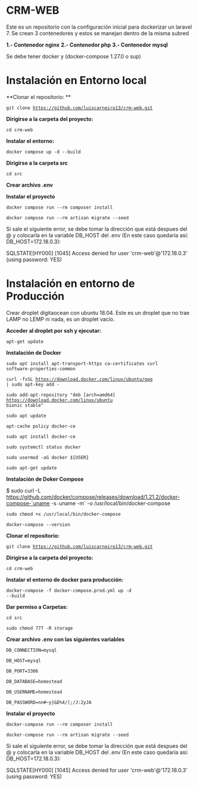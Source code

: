 # CRM-WEB
Este es un repositorio con la configuración inicial para dockerizar un laravel 7. Se crean 3 contenedores y estos se manejan dentro de la misma subred

  **1.- Contenedor nginx**
  **2.- Contenedor php**
  **3.- Contenedor mysql**

Se debe tener docker y (docker-compose 1.27.0 o sup)

# Instalación en Entorno local

  **Clonar el repositorio: **

  <code>git clone https://github.com/luiscarneiro13/crm-web.git</code>

  **Dirigirse a la carpeta del proyecto:**

  <code>cd crm-web</code>

  **Instalar el entorno:**
  
  <code>docker compose up -d --build</code>

  **Dirigirse a la carpeta src**
  
  <code>cd src</code>

  **Crear archivo .env**

  **Instalar el proyecto**

  <code>docker compose run --rm composer install</code>
  
  <code>docker compose run --rm artisan migrate --seed</code>

  Si sale el siguiente error, se debe tomar la dirección que está despues del @ y colocarla en la variable DB_HOST del .env (En este caso quedaría así: DB_HOST=172.18.0.3):

  SQLSTATE[HY000] [1045] Access denied for user 'crm-web'@'172.18.0.3' (using password: YES)
  

# Instalación en entorno de Producción

  Crear droplet digitaocean con ubuntu 18.04. Este es un droplet que no trae LAMP no LEMP ni  nada, es un droplet vacío.

  **Acceder al droplet por ssh y ejecutar:**

  <code>apt-get update</code>

  **Instalación de Docker**

  <code>sudo apt install apt-transport-https ca-certificates curl software-properties-common</code>

  <code>curl -fsSL https://download.docker.com/linux/ubuntu/gpg | sudo apt-key add -</code>

  <code>sudo add-apt-repository "deb [arch=amd64] https://download.docker.com/linux/ubuntu bionic stable"</code>

  <code>sudo apt update</code>

  <code>apt-cache policy docker-ce</code>

  <code>sudo apt install docker-ce</code>

  <code>sudo systemctl status docker</code>

  <code>sudo usermod -aG docker ${USER}</code>

  <code>sudo apt-get update</code>

  **Instalación de Doker Compose**

  $ sudo curl -L https://github.com/docker/compose/releases/download/1.21.2/docker-compose-`uname -s`-`uname -m` -o /usr/local/bin/docker-compose

  <code>sudo chmod +x /usr/local/bin/docker-compose</code>

  <code>docker-compose --version</code>

  **Clonar el repositorio:**

  <code>git clone https://github.com/luiscarneiro13/crm-web.git</code>

  **Dirigirse a la carpeta del proyecto:**

  <code>cd crm-web</code>

  **Instalar el entorno de docker para producción:**
  
  <code>docker-compose -f docker-compose.prod.yml up -d --build</code>

  **Dar permiso a Carpetas:**

  <code>cd src</code>
  
  <code>sudo chmod 777 -R storage</code>

  **Crear archivo .env con las siguientes variables**
  
  <code>DB_CONNECTION=mysql</code>

  <code>DB_HOST=mysql</code>

  <code>DB_PORT=3306</code>

  <code>DB_DATABASE=homestead</code>

  <code>DB_USERNAME=homestead</code>

  <code>DB_PASSWORD=nn#~y}&D%4/[;/J:2yJA</code>

  **Instalar el proyecto**

  <code>docker-compose run --rm composer install</code>
  
  <code>docker-compose run --rm artisan migrate --seed</code>

  Si sale el siguiente error, se debe tomar la dirección que está despues del @ y colocarla en la variable DB_HOST del .env (En este caso quedaría así: DB_HOST=172.18.0.3):

  SQLSTATE[HY000] [1045] Access denied for user 'crm-web'@'172.18.0.3' (using password: YES)
  